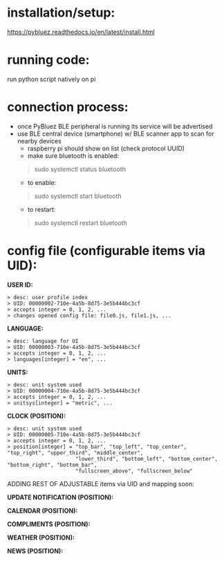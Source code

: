 # installation/setup:

https://pybluez.readthedocs.io/en/latest/install.html

# running code:

run python script natively on pi

# connection process:

 - once PyBluez BLE peripheral is running its service will be advertised
 - use BLE central device (smartphone) w/ BLE scanner app to scan for nearby devices
      - raspberry pi should show on list (check protocol UUID)
      - make sure bluetooth is enabled:
	> sudo systemctl status bluetooth
      - to enable:
	> sudo systemctl start bluetooth
      - to restart:
	> sudo systemctl restart bluetooth

# config file (configurable items via UID):

**USER ID:**

    > desc: user profile index
    > UID: 00000002-710e-4a5b-8d75-3e5b444bc3cf
    > accepts integer = 0, 1, 2, ...
    > changes opened config file: file0.js, file1.js, ...

**LANGUAGE:**

    > desc: language for UI
    > UID: 00000003-710e-4a5b-8d75-3e5b444bc3cf
    > accepts integer = 0, 1, 2, ...
    > languages[integer] = "en", ...

**UNITS:**

    > desc: unit system used
    > UID: 00000004-710e-4a5b-8d75-3e5b444bc3cf
    > accepts integer = 0, 1, 2, ...
    > unitsys[integer] = "metric", ...

**CLOCK (POSITION):**

    > desc: unit system used
    > UID: 00000005-710e-4a5b-8d75-3e5b444bc3cf
    > accepts integer = 0, 1, 2, ...
    > position[integer] = "top_bar", "top_left", "top_center", "top_right", "upper_third", "middle_center", 
                          "lower_third", "bottom_left", "bottom_center", "bottom_right", "bottom_bar",
                          "fullscreen_above", "fullscreen_below"

ADDING REST OF ADJUSTABLE items via UID and mapping soon:

**UPDATE NOTIFICATION (POSITION):**

**CALENDAR (POSITION):**

**COMPLIMENTS (POSITION):**

**WEATHER (POSITION):**

**NEWS (POSITION):**